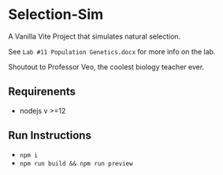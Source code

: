 # Selection-Sim
A Vanilla Vite Project that simulates natural selection.

See `Lab #11 Population Genetics.docx` for more info on the lab.

Shoutout to Professor Veo, the coolest biology teacher ever.

## Requirenents
- nodejs v >=12 

## Run Instructions
- `npm i`
- `npm run build && npm run preview`



